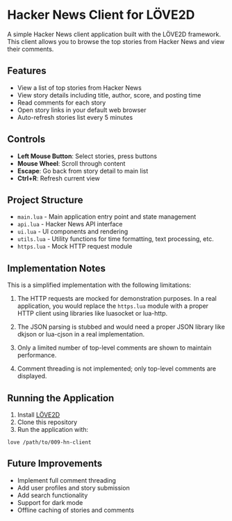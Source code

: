 # Hacker News Client for LÖVE2D

A simple Hacker News client application built with the LÖVE2D framework. This client allows you to browse the top stories from Hacker News and view their comments.

## Features

- View a list of top stories from Hacker News
- View story details including title, author, score, and posting time
- Read comments for each story
- Open story links in your default web browser
- Auto-refresh stories list every 5 minutes

## Controls

- **Left Mouse Button**: Select stories, press buttons
- **Mouse Wheel**: Scroll through content
- **Escape**: Go back from story detail to main list
- **Ctrl+R**: Refresh current view

## Project Structure

- `main.lua` - Main application entry point and state management
- `api.lua` - Hacker News API interface
- `ui.lua` - UI components and rendering
- `utils.lua` - Utility functions for time formatting, text processing, etc.
- `https.lua` - Mock HTTP request module

## Implementation Notes

This is a simplified implementation with the following limitations:

1. The HTTP requests are mocked for demonstration purposes. In a real application, you would replace the `https.lua` module with a proper HTTP client using libraries like luasocket or lua-http.

2. The JSON parsing is stubbed and would need a proper JSON library like dkjson or lua-cjson in a real implementation.

3. Only a limited number of top-level comments are shown to maintain performance.

4. Comment threading is not implemented; only top-level comments are displayed.

## Running the Application

1. Install [LÖVE2D](https://love2d.org/)
2. Clone this repository
3. Run the application with:

```
love /path/to/009-hn-client
```

## Future Improvements

- Implement full comment threading
- Add user profiles and story submission
- Add search functionality
- Support for dark mode
- Offline caching of stories and comments
